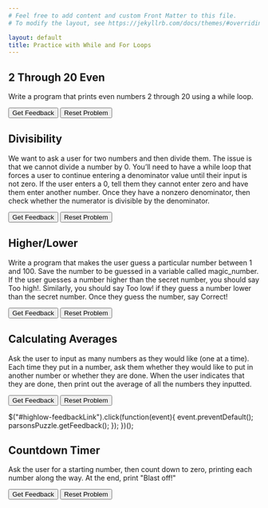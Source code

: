 ```yaml
---
# Feel free to add content and custom Front Matter to this file.
# To modify the layout, see https://jekyllrb.com/docs/themes/#overriding-theme-defaults

layout: default
title: Practice with While and For Loops
---
```


## 2 Through 20 Even
Write a program that prints even numbers 2 through 20 using a while loop.

<div id="evens-sortableTrash" class="sortable-code"></div> 
<div id="evens-sortable" class="sortable-code"></div> 
<div style="clear:both;"></div> 
<p> 
    <input id="evens-feedbackLink" value="Get Feedback" type="button" /> 
    <input id="evens-newInstanceLink" value="Reset Problem" type="button" /> 
</p> 
<script type="text/javascript"> 
(function(){
  var initial = "number = 2\n" +
    "while number &lt;= 20:\n" +
    "    print(number)\n" +
    "    number += 2";
  var parsonsPuzzle = new ParsonsWidget({
    "sortableId": "evens-sortable",
    "max_wrong_lines": 10,
    "grader": ParsonsWidget._graders.LineBasedGrader,
    "exec_limit": 2500,
    "can_indent": true,
    "x_indent": 50,
    "lang": "en",
    "show_feedback": true,
    "trashId": "evens-sortableTrash"
  });
  parsonsPuzzle.init(initial);
  parsonsPuzzle.shuffleLines();
  $("#evens-newInstanceLink").click(function(event){ 
      event.preventDefault(); 
      parsonsPuzzle.shuffleLines(); 
  }); 
  $("#evens-feedbackLink").click(function(event){ 
      event.preventDefault(); 
      parsonsPuzzle.getFeedback(); 
  }); 
})(); 
</script>


## Divisibility
We want to ask a user for two numbers and then divide them. The issue is that we cannot divide a number by 0. You’ll need to have a while loop that forces a user to continue entering a denominator value until their input is not zero. If the user enters a 0, tell them they cannot enter zero and have them enter another number. Once they have a nonzero denominator, then check whether the numerator is divisible by the denominator.

<div id="divide-sortableTrash" class="sortable-code"></div> 
<div id="divide-sortable" class="sortable-code"></div> 
<div style="clear:both;"></div> 
<p> 
    <input id="divide-feedbackLink" value="Get Feedback" type="button" /> 
    <input id="divide-newInstanceLink" value="Reset Problem" type="button" /> 
</p> 
<script type="text/javascript"> 
(function(){
  var initial = "numerator = int(input(&quot;Enter a numerator: &quot;))\n" +
    "denominator = int(input(&quot;Enter denominator: &quot;))\n" +
    "while denominator == 0:\n" +
    "    print(&quot;You can&#039;t divide by zero!&quot;)\n" +
    "    denominator = int(input(&quot;Enter a nonzero denominator: &quot;))\n" +
    "if int(numerator / denominator) * denominator == numerator:\n" +
    "    print(&quot;Divides evenly!&quot;)\n" +
    "else:\n" +
    "    print(&quot;Doesn&#039;t divide evenly.&quot;)";
  var parsonsPuzzle = new ParsonsWidget({
    "sortableId": "divide-sortable",
    "max_wrong_lines": 10,
    "grader": ParsonsWidget._graders.LineBasedGrader,
    "exec_limit": 2500,
    "can_indent": true,
    "x_indent": 50,
    "lang": "en",
    "show_feedback": true,
    "trashId": "divide-sortableTrash"
  });
  parsonsPuzzle.init(initial);
  parsonsPuzzle.shuffleLines();
  $("#divide-newInstanceLink").click(function(event){ 
      event.preventDefault(); 
      parsonsPuzzle.shuffleLines(); 
  }); 
  $("#divide-feedbackLink").click(function(event){ 
      event.preventDefault(); 
      parsonsPuzzle.getFeedback(); 
  }); 
})(); 
</script>

## Higher/Lower
Write a program that makes the user guess a particular number between 1 and 100. Save the number to be guessed in a variable called magic_number. If the user guesses a number higher than the secret number, you should say Too high!. Similarly, you should say Too low! if they guess a number lower than the secret number. Once they guess the number, say Correct!

<div id="highlow-sortableTrash" class="sortable-code"></div> 
<div id="highlow-sortable" class="sortable-code"></div> 
<div style="clear:both;"></div> 
<p> 
    <input id="highlow-feedbackLink" value="Get Feedback" type="button" /> 
    <input id="highlow-newInstanceLink" value="Reset Problem" type="button" /> 
</p> 
<script type="text/javascript"> 
(function(){
  var initial = "magic_number = 3\n" +
    "while True:\n" +
    "    guess = int(input(&quot;Enter a guess: &quot;))\n" +
    "    if guess == magic_number:\n" +
    "        print(&quot;Correct!&quot;)\n" +
    "        break\n" +
    "    elif guess &gt; magic_number:\n" +
    "        print(&quot;Too high!&quot;)\n" +
    "    else:\n" +
    "        print(&quot;Too low!&quot;)";
  var parsonsPuzzle = new ParsonsWidget({
    "sortableId": "highlow-sortable",
    "max_wrong_lines": 10,
    "grader": ParsonsWidget._graders.LineBasedGrader,
    "exec_limit": 2500,
    "can_indent": true,
    "x_indent": 50,
    "lang": "en",
    "show_feedback": true,
    "trashId": "highlow-sortableTrash"
  });
  parsonsPuzzle.init(initial);
  parsonsPuzzle.shuffleLines();
  $("#highlow-newInstanceLink").click(function(event){ 
      event.preventDefault(); 
      parsonsPuzzle.shuffleLines(); 
  }); 
  $("#highlow-feedbackLink").click(function(event){ 
      event.preventDefault(); 
      parsonsPuzzle.getFeedback(); 
  }); 
})(); 
</script>

## Calculating Averages
Ask the user to input as many numbers as they would like (one at a time). Each time they put in a number, ask them whether they would like to put in another number or whether they are done. When the user indicates that they are done, then print out the average of all the numbers they inputted.

<div id="average-sortableTrash" class="sortable-code"></div> 
<div id="average-sortable" class="sortable-code"></div> 
<div style="clear:both;"></div> 
<p> 
    <input id="average-feedbackLink" value="Get Feedback" type="button" /> 
    <input id="average-newInstanceLink" value="Reset Problem" type="button" /> 
</p> 
<script type="text/javascript"> 
(function(){
  var initial = "total = 0\n" +
    "n = 0\n" +
    "while True:\n" +
    "    next_number = float(input(&quot;Enter the next number: &quot;))\n" +
    "    total = total + next_number\n" +
    "    n += 1\n" +
    "    another = input(&quot;Do you want to input another number? (yes/no): &quot;)\n" +
    "    if another == &quot;no&quot;:\n" +
    "        print(&quot;The average is&quot;, total/n)\n" +
    "        break";
  var parsonsPuzzle = new ParsonsWidget({
    "sortableId": "average-sortable",
    "max_wrong_lines": 10,
    "grader": ParsonsWidget._graders.LineBasedGrader,
    "exec_limit": 2500,
    "can_indent": true,
    "x_indent": 50,
    "lang": "en",
    "show_feedback": true,
    "trashId": "average-sortableTrash"
  });
  parsonsPuzzle.init(initial);
  parsonsPuzzle.shuffleLines();
  $("#average-newInstanceLink").click(function(event){ 
      event.preventDefault(); 
      parsonsPuzzle.shuffleLines(); 
  }); 
  $("#average-feedbackLink").click(function(event){ 
      event.preventDefault(); 
      parsonsPuzzle.getFeedback(); 
  }); 
})(); 
</script>
  $("#highlow-feedbackLink").click(function(event){ 
      event.preventDefault(); 
      parsonsPuzzle.getFeedback(); 
  }); 
})(); 
</script>

## Countdown Timer
Ask the user for a starting number, then count down to zero, printing each number along the way. At the end, print "Blast off!"

<div id="countdown-sortableTrash" class="sortable-code"></div> 
<div id="countdown-sortable" class="sortable-code"></div> 
<div style="clear:both;"></div> 
<p> 
    <input id="countdown-feedbackLink" value="Get Feedback" type="button" /> 
    <input id="countdown-newInstanceLink" value="Reset Problem" type="button" /> 
</p> 
<script type="text/javascript"> 
(function(){
  var initial = "number = int(input(&quot;Enter a number: &quot;))\n" +
    "while number &gt; 0:\n" +
    "    print(number)\n" +
    "    number -= 1\n" +
    "print(&quot;Blast off!&quot;)";
  var parsonsPuzzle = new ParsonsWidget({
    "sortableId": "countdown-sortable",
    "max_wrong_lines": 10,
    "grader": ParsonsWidget._graders.LineBasedGrader,
    "exec_limit": 2500,
    "can_indent": true,
    "x_indent": 50,
    "lang": "en",
    "show_feedback": true,
    "trashId": "countdown-sortableTrash"
  });
  parsonsPuzzle.init(initial);
  parsonsPuzzle.shuffleLines();
  $("#countdown-newInstanceLink").click(function(event){ 
      event.preventDefault(); 
      parsonsPuzzle.shuffleLines(); 
  }); 
  $("#countdown-feedbackLink").click(function(event){ 
      event.preventDefault(); 
      parsonsPuzzle.getFeedback(); 
  }); 
})(); 
</script>
